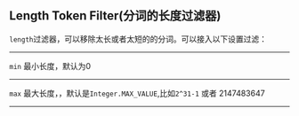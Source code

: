 ## Length Token Filter(分词的长度过滤器)
```length```过滤器，可以移除太长或者太短的的分词。可以接入以下设置过滤：
***
```min```  最小长度，默认为0
***
```max```  最大长度，，默认是```Integer.MAX_VALUE```,比如```2^31-1``` 或者 2147483647
***